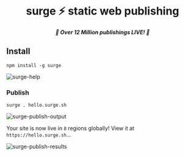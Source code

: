 
<h1 align="center">surge ⚡ static web publishing</h1>

<p align="center">
  <i align="center"><b>🎉 Over 12 Million publishings LIVE! 🎉</b></i>
</p>

## Install

    npm install -g surge

![surge-help](https://github.com/user-attachments/assets/5b3e7e92-008e-48b6-9c61-dc4cbf1bf22c)

### Publish

    surge . hello.surge.sh

![surge-publish-output](https://github.com/user-attachments/assets/9ef28a0b-9491-4994-8800-8ea8f97975d8)

Your site is now live in `8` regions globally! View it at `https://hello.surge.sh`...

![surge-publish-results](https://github.com/user-attachments/assets/9bf53934-de53-4307-98b3-b90ab07c167e)